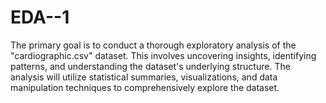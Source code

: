 # EDA--1
The primary goal is to conduct a thorough exploratory analysis of the "cardiographic.csv" dataset. This involves uncovering insights, identifying patterns, and understanding the dataset's underlying structure. The analysis will utilize statistical summaries, visualizations, and data manipulation techniques to comprehensively explore the dataset.
